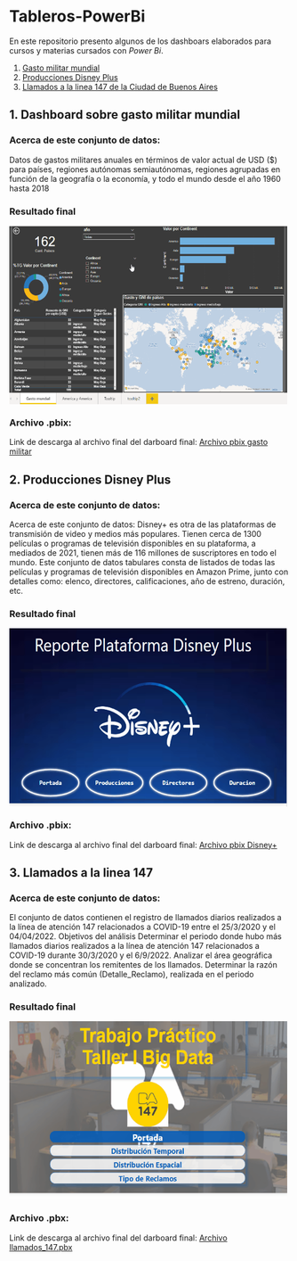 # Tableros-PowerBi
En este repositorio presento algunos de los dashboars elaborados para cursos y materias cursados con *Power Bi*.

1. [Gasto militar mundial](#id1)
2. [Producciones Disney Plus](#id2)
3. [Llamados a la linea 147 de la Ciudad de Buenos Aires](#id3)

## 1. Dashboard sobre gasto militar mundial  <a name="id1"></a>

### Acerca de este conjunto de datos:
Datos de gastos militares anuales en términos de valor actual de USD ($) para países, regiones autónomas semiautónomas, regiones agrupadas en función de la geografía o la economía, y todo el mundo desde el año 1960 hasta 2018

### Resultado final
<img align="center" alt="GIF" src="https://github.com/f3derico1991/Tableros-PowerBi/blob/main/tableros-PowerBi/gasto-militar-utn/Animation.gif?raw=true" width="500" height="320" />

### Archivo .pbix:
Link de descarga al archivo final del darboard final: [Archivo pbix gasto militar](https://github.com/f3derico1991/Tableros-PowerBi/blob/main/tableros-PowerBi/disneyplus-coderhouse/Disney.pbix)


## 2. Producciones Disney Plus  <a name="id2"></a>
### Acerca de este conjunto de datos:
Acerca de este conjunto de datos: Disney+ es otra de las plataformas de transmisión de video y medios más populares. Tienen cerca de 1300 películas o programas de televisión disponibles en su plataforma, a mediados de 2021, tienen más de 116 millones de suscriptores en todo el mundo. Este conjunto de datos tabulares consta de listados de todas las películas y programas de televisión disponibles en Amazon Prime, junto con detalles como: elenco, directores, calificaciones, año de estreno, duración, etc.

### Resultado final
<img align="center" alt="GIF" src="https://github.com/f3derico1991/Tableros-PowerBi/blob/main/tableros-PowerBi/disneyplus-coderhouse/disney_coder.gif?raw=true" width="500" height="320" />


### Archivo .pbix:

Link de descarga al archivo final del darboard final: [Archivo pbix Disney+](https://github.com/f3derico1991/Tableros-PowerBi/blob/main/tableros-PowerBi/gasto-militar-utn/Herrera-federico.pbix)

## 3. Llamados a la linea 147  <a name="id3"></a>
### Acerca de este conjunto de datos:
El conjunto de datos contienen el registro de llamados diarios realizados a la línea de atención 147 relacionados a COVID-19 entre el 25/3/2020 y el 04/04/2022.
Objetivos del análisis
Determinar el periodo donde hubo más llamados diarios realizados a la línea de atención 147 relacionados a COVID-19 durante 30/3/2020 y el 6/9/2022. 
Analizar el área geográfica donde se concentran los remitentes de los llamados.
Determinar la razón del reclamo más común (Detalle_Reclamo), realizada en el periodo analizado.

### Resultado final
<img align="center" alt="GIF" src="https://github.com/f3derico1991/Tableros-PowerBi/blob/main/tableros-PowerBi/taller%20big%20data/Llamados_147.gif?raw=true" width="500" height="320" />

### Archivo .pbx:
Link de descarga al archivo final del darboard final: [Archivo llamados_147.pbx](https://github.com/f3derico1991/Tableros-PowerBi/blob/main/tableros-PowerBi/taller%20big%20data/Politicas_Publicas.pbix)
